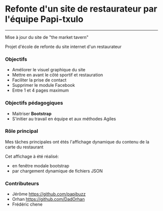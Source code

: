 # Refonte d'un site de restaurateur par l'équipe Papi-txulo
-----------------------------------------------------------
Mise à jour du site de "the market tavern"

Projet d'école de refonte du site internet d'un restaurateur

### Objectifs
* Améliorer le visuel graphique du site
* Mettre en avant le côté sportif et restauration
* Faciliter la prise de contact
* Supprimer le module Facebook
* Entre 1 et 4 pages maximum

### Objectifs pédagogiques
* Maitriser **Bootstrap**
* S'initier au travail en équipe et aux méthodes Agiles

### Rôle principal
Mes tâches principales ont étés l'affichage dynamique du contenu de la carte du restaurant

Cet affichage à été réalisé:
* en fenêtre modale bootstrap
* par chargement dynamique de fichiers JSON

### Contributeurs
* Jérôme https://github.com/papibuzz
* Orhan https://github.com/DadOrhan
* Frédéric chene

